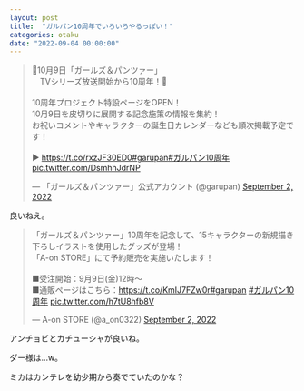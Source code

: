 ```yaml
---
layout: post
title:  "ガルパン10周年でいろいろやるっぽい！"
categories: otaku
date: "2022-09-04 00:00:00"
---
```


<blockquote class="twitter-tweet tw-align-center"><p lang="ja" dir="ltr">🎉10月9日「ガールズ＆パンツァー」<br>　TVシリーズ放送開始から10周年！🎉<br><br>10周年プロジェクト特設ページをOPEN！<br>10月9日を皮切りに展開する記念施策の情報を集約！<br>お祝いコメントやキャラクターの誕生日カレンダーなども順次掲載予定です！<br><br>▶ <a href="https://t.co/rxzJF30ED0">https://t.co/rxzJF30ED0</a><a href="https://twitter.com/hashtag/garupan?src=hash&amp;ref_src=twsrc%5Etfw">#garupan</a><a href="https://twitter.com/hashtag/%E3%82%AC%E3%83%AB%E3%83%91%E3%83%B310%E5%91%A8%E5%B9%B4?src=hash&amp;ref_src=twsrc%5Etfw">#ガルパン10周年</a> <a href="https://t.co/DsmhhJdrNP">pic.twitter.com/DsmhhJdrNP</a></p>&mdash; 「ガールズ＆パンツァー」公式アカウント (@garupan) <a href="https://twitter.com/garupan/status/1565534996114427904?ref_src=twsrc%5Etfw">September 2, 2022</a></blockquote> <script async src="https://platform.twitter.com/widgets.js" charset="utf-8"></script>

良いねえ。

<blockquote class="twitter-tweet tw-align-center"><p lang="ja" dir="ltr">「ガールズ＆パンツァー」10周年を記念して、15キャラクターの新規描き下ろしイラストを使用したグッズが登場！<br>「A-on STORE」にて予約販売を実施いたします！<br><br>■受注開始：9月9日(金)12時～<br>■通販ページはこちら：<a href="https://t.co/KmIJ7FZw0r">https://t.co/KmIJ7FZw0r</a><a href="https://twitter.com/hashtag/garupan?src=hash&amp;ref_src=twsrc%5Etfw">#garupan</a> <a href="https://twitter.com/hashtag/%E3%82%AC%E3%83%AB%E3%83%91%E3%83%B310%E5%91%A8%E5%B9%B4?src=hash&amp;ref_src=twsrc%5Etfw">#ガルパン10周年</a> <a href="https://t.co/h7tU8hfb8V">pic.twitter.com/h7tU8hfb8V</a></p>&mdash; A-on STORE (@a_on0322) <a href="https://twitter.com/a_on0322/status/1565541189180276737?ref_src=twsrc%5Etfw">September 2, 2022</a></blockquote> <script async src="https://platform.twitter.com/widgets.js" charset="utf-8"></script>


アンチョビとカチューシャが良いね。

ダー様は...w。

ミカはカンテレを幼少期から奏でていたのかな？

